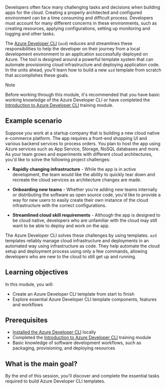 Developers often face many challenging tasks and decisions when building apps for the cloud. Creating a properly architected and configured environment can be a time consuming and difficult process. Developers must account for many different concerns in these environments, such as creating resources, applying configurations, setting up monitoring and logging and other tasks. 

The [Azure Developer CLI](/azure/developer/azure-developer-cli/overview) (`azd`) reduces and streamlines these responsibilities to help the developer on their journey from a local development environment to an application successfully deployed on Azure. The tool is designed around a powerful template system that can automate provisioning cloud infrastructure and deploying application code. In the units ahead, you'll learn how to build a new `azd` template from scratch that accomplishes these goals.

> [!NOTE]
> Before working through this module, it's recommended that you have basic working knowledge of the Azure Developer CLI or have completed the [Introduction to Azure Developer CLI](/training/modules/introduction-to-azure-developer-cli/) training module.

## Example scenario

Suppose you work at a startup company that is building a new cloud native e-commerce platform. The app requires a front-end shopping UI and various backend services to process orders. You plan to host the app using Azure services such as App Service, Storage, NoSQL databases and more. As your team grows and experiments with different cloud architectures, you'd like to solve the following project challenges:

* **Rapidly changing infrastructure** - While the app is in active development, the team would like the ability to quickly tear down and recreate the cloud services as architecture changes are made.

* **Onboarding new teams** - Whether you're adding new teams internally or distributing the software as open source code, you'd like to provide a way for new users to easily create their own instance of the cloud infrastructure with the correct configurations.

* **Streamlined cloud skill requirements** - Although the app is designed to be cloud native, developers who are unfamiliar with the cloud may still want to be able to deploy and work on the app.

The Azure Developer CLI solves these challenges by using templates. `azd` templates reliably manage cloud infrastructure and deployments in an automated way using infrastructure as code. They help automate the cloud setup and deployment process using only a few commands, allowing developers who are new to the cloud to still get up and running.

## Learning objectives

In this module, you will:

- Create an Azure Developer CLI template from start to finish
- Explore essential Azure Developer CLI template components, features and workflows

## Prerequisites

- [Installed the Azure Developer CLI](/azure/developer/azure-developer-cli/install-azd?tabs=winget-windows%2Cbrew-mac%2Cscript-linux&pivots=os-windows) locally
- Completed the [Introduction to Azure Developer CLI](/training/modules/introduction-to-azure-developer-cli/) training module
- Basic knowledge of software development workflows, such as packaging, provisioning, and deploying resources

## What is the main goal?

By the end of this session, you'll discover and complete the essential tasks required to build Azure Developer CLI templates.
